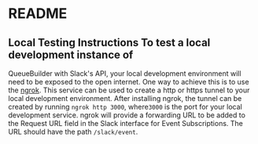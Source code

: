# README

## Local Testing Instructions To test a local development instance of
QueueBuilder with Slack's API, your local development environment will need to
be exposed to the open internet.  One way to achieve this is to use the
[ngrok](https://ngropk.com).  This service can be used to create a http or
https tunnel to your local development environment.  After installing ngrok,
the tunnel can be created by running `ngrok http 3000`, where`3000` is the port
for your local development service.  ngrok will provide a forwarding URL to be
added to the Request URL field in the Slack interface for Event Subscriptions.
The URL should have the path `/slack/event`.


